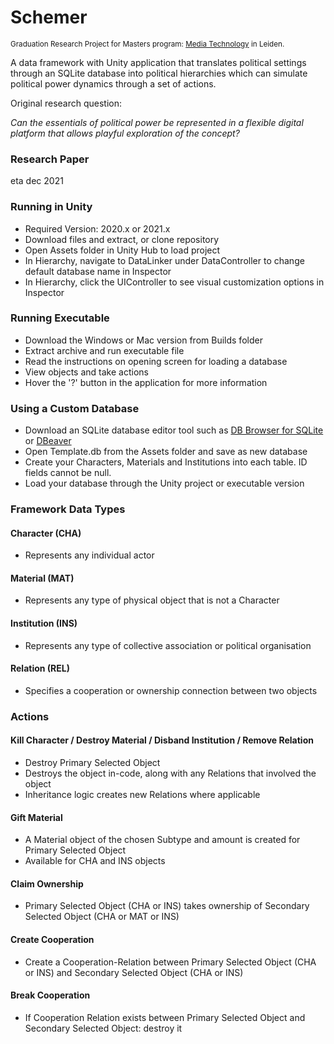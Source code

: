 # Schemer
<sub>Graduation Research Project for Masters program: [Media Technology](https://www.universiteitleiden.nl/en/education/study-programmes/master/media-technology) in Leiden.
</sub> 


A data framework with Unity application that translates political settings through an SQLite database into political hierarchies which can  simulate political power dynamics through a set of actions.

Original research question: 

*Can the essentials of political power be represented in a flexible digital platform that allows playful exploration of the concept?*

### Research Paper
eta dec 2021





### Running in Unity
- Required Version: 2020.x or 2021.x
- Download files and extract, or clone repository
- Open Assets folder in Unity Hub to load project
- In Hierarchy, navigate to DataLinker under DataController to change default database name in Inspector
- In Hierarchy, click the UIController to see visual customization options in Inspector


### Running Executable
- Download the Windows or Mac version from Builds folder
- Extract archive and run executable file
- Read the instructions on opening screen for loading a database
- View objects and take actions 
- Hover the '?' button in the application for more information

### Using a Custom Database
- Download an SQLite database editor tool such as [DB Browser for SQLite](https://sqlitebrowser.org/) or [DBeaver](https://dbeaver.io/)
- Open Template.db from the Assets folder and save as new database
- Create your Characters, Materials and Institutions into each table. ID fields cannot be null. 
- Load your database through the Unity project or executable version

### Framework Data Types

#### Character (CHA)
- Represents any individual actor

#### Material (MAT)
- Represents any type of physical object that is not a Character

#### Institution (INS)
- Represents any type of collective association or political organisation

#### Relation (REL)
- Specifies a cooperation or ownership connection between two objects

### Actions

#### Kill Character / Destroy Material / Disband Institution / Remove Relation
- Destroy Primary Selected Object
- Destroys the object in-code, along with any Relations that involved the object
- Inheritance logic creates new Relations where applicable

#### Gift Material
- A Material object of the chosen Subtype and amount is created for Primary Selected Object
- Available for CHA and INS objects

#### Claim Ownership
- Primary Selected Object (CHA or INS) takes ownership of Secondary Selected Object (CHA or MAT or INS)

#### Create Cooperation
- Create a Cooperation-Relation between Primary Selected Object (CHA or INS) and Secondary Selected Object (CHA or INS)

#### Break Cooperation
- If Cooperation Relation exists between Primary Selected Object and Secondary Selected Object: destroy it

